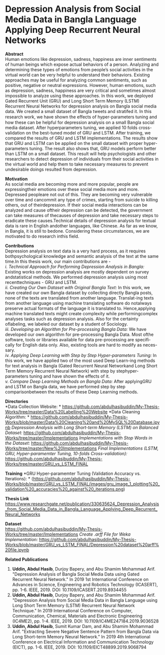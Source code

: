 # Depression Analysis from Social Media Data in Bangla Language Applying Deep Recurrent Neural Networks
**Abstract**  
Human emotions like depression, sadness, happiness are inner sentiments of human beings which expose actual behaviors of a person. Analyzing and determining these types of emotions from people’s social activities in the virtual world can be very helpful to understand their behaviors. Existing approaches may be useful for analyzing common sentiments, such as positive, negative or neutral expressions. However, human emotions, such as depression, sadness, happiness are very critical and sometimes almost impossible to analyze using these approaches. In this work, we deployed Gated Recurrent Unit (GRU) and Long Short Term Memory (LSTM) Recurrent Neural Networks for depression analysis on Bangla social media data. We created a small dataset of Bangla tweets and stratifed it. In this research work, we have shown the eﬀects of hyper-parameters tuning and how these can be helpful for depression analysis on a small Bangla social media dataset. After hyperparameters tuning, we applied 10 folds cross-validation on the best-tuned model of GRU and LSTM. After training, we compared the results of GRU and LSTM implementations. The results show that GRU and LSTM can be applied on the small dataset with proper hyper-parameters tuning. The result also shows that, GRU models perform better than LSTM on a small dataset. This result will help psychologists and other researchers to detect depression of individuals from their social activities in the virtual world and help them to take necessary measures to prevent undesirable doings resulted from depression.


**Motivation**  
As social media are becoming more and more popular, people are expressingtheir emotions over these social media more and more. Depressed peopleare not out of this. They are becoming very vulnerable over time and cancommit any type of crimes, starting from suicide to killing others, out of theirdepression. If their social media interactions can be analyzed and cause oftheir depression can be detected, the government can take measures of thecauses of depression and take necessary steps to eradicate these causes.Technical details of depression analysis for textual data is rare in English andother languages, like Chinese. As far as we know, in Bangla, it is still to bedone. Considering these circumstances, we are motivated to do research inthis field. 


**Contributions**  
Depression analysis on text data is a very hard process, as it requires bothpsychological knowledge and semantic analysis of the text at the same time.In this thesis work, our main contributions are -  
*i. Technical Approach for Performing Depression Analysis in Bangla:* Existing works on depression analysis are mostly dependent on survey andstatistical methods. We performed depression analysis using most recenttechniques - GRU and LSTM.  
*ii. Creating Our Own Dataset with Original Bangla Text:* In this work, we have created our own Bangla dataset by collecting directly Bangla posts, none of the texts are translated from another language. Translat-ing texts from another language using machine translating software do notalways preserve actual formats of the language it is translated to. Hence,applying machine translated texts might create complexity while performingcomplex analyses tasks such as depression analysis. Also for the certainty oflabeling, we labeled our dataset by a student of Sociology.  
*iii. Developing an Algorithm for Pre-processing Bangla Data:* We have developed our own algorithm for pre-processing Bangla Data. Most ofthe software, tools or libraries available for data pre-processing are specifi-cally for English data only. Also, existing tools are hard to modify as neces-sary.  
*iv. Applying Deep Learning with Step by Step Hyper-parameters Tuning:* In this work, we have applied two of the most used Deep Learn-ing methods for text analysis in Bangla (Gated Recurrent Neural Networkand Long Short Term Memory Recurrent Neural Network) with step by stephyper-parameters tuning and have shown the effects of it.  
*v. Compare Deep Learning Methods on Bangla Data:* After applyingGRU and LSTM on Bangla data, we have performed step by step comparisonbetween the results of these Deep Learning methods.  


**Directories**  
*Data Collection Website: * https://github.com/abdulhasibuddin/My-Thesis-Works/tree/master/Data%20Labelling%20Website
*Data Cleaning Algorithm: * https://github.com/abdulhasibuddin/My-Thesis-Works/blob/master/Data%20Cleaning%20and%20MySQL%20Database.ipynb
*Depression Analysis with Long Short-term Memory (LSTM) on Balanced Dataset:* https://github.com/abdulhasibuddin/My-Thesis-Works/tree/master/Implementations
*Implementations with Stop Words in the Dataset:* https://github.com/abdulhasibuddin/My-Thesis-Works/tree/master/New%20Implementations
*Final Implementations (LSTM, GRU, Hyper-paramemter Tuning, 10-folds Cross-validation):* https://github.com/abdulhasibuddin/My-Thesis-Works/tree/master/GRU_vs_LSTM_FINAL


**Training**
*GRU Hyper-paramemter Tuning (Validation Accuracy vs. Iterations): * (https://github.com/abdulhasibuddin/My-Thesis-Works/blob/master/GRU_vs_LSTM_FINAL/images/gru_image_1_plotting%20_validation%20_accuracies%20_against%20_iterations.png)


**Thesis Link**
https://www.researchgate.net/publication/330635624_Depression_Analysis_from_Social_Media_Data_in_Bangla_Language_Applying_Deep_Recurrent_Neural_Networks


**Dataset**  
https://github.com/abdulhasibuddin/My-Thesis-Works/tree/master/Implementations
*Create .arff File for Weka Implementation:* https://github.com/abdulhasibuddin/My-Thesis-Works/blob/master/GRU_vs_LSTM_FINAL/Depression%20dataset%20arff%20file.ipynb


**Related Publications**  
1. **Uddin, Abdul Hasib**, Durjoy Bapery, and Abu Shamim Mohammad Arif. "Depression Analysis of Bangla Social Media Data using Gated Recurrent Neural Network." In 2019 1st International Conference on Advances in Science, Engineering and Robotics Technology (ICASERT), pp. 1-6. IEEE, 2019. DOI: 10.1109/ICASERT.2019.8934455  
2. **Uddin, Abdul Hasib**, Durjoy Bapery, and Abu Shamim Mohammad Arif. "Depression Analysis from Social Media Data in Bangla Language using Long Short Term Memory (LSTM) Recurrent Neural Network Technique." In 2019 International Conference on Computer, Communication, Chemical, Materials and Electronic Engineering (IC4ME2), pp. 1-4. IEEE, 2019. DOI: 10.1109/IC4ME247184.2019.9036528  
3. **Uddin, Abdul Hasib**, Sumit Kumar Dam, and Abu Shamim Mohammad Arif. "Extracting Severe Negative Sentence Pattern from Bangla Data via Long Short-term Memory Neural Network." In 2019 4th International Conference on Electrical Information and Communication Technology (EICT), pp. 1-6. IEEE, 2019. DOI: 10.1109/EICT48899.2019.9068794  
